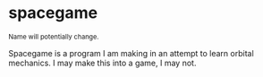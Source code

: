 # spacegame

<sup>Name will potentially change.</sup>

Spacegame is a program I am making in an attempt to learn orbital mechanics.
I may make this into a game, I may not.